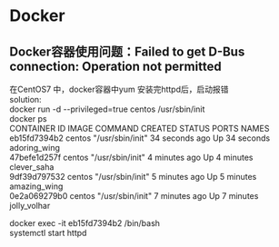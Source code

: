 # Docker
## Docker容器使用问题：Failed to get D-Bus connection: Operation not permitted    
在CentOS7 中，docker容器中yum 安装完httpd后，启动报错  
solution:  
docker run -d --privileged=true centos /usr/sbin/init  
docker ps  
CONTAINER ID        IMAGE               COMMAND             CREATED             STATUS              PORTS               NAMES  
eb15fd7394b2        centos              "/usr/sbin/init"    34 seconds ago      Up 34 seconds                           adoring_wing  
47befe1d257f        centos              "/usr/sbin/init"    4 minutes ago       Up 4 minutes                            clever_saha  
9df39d797532        centos              "/usr/sbin/init"    5 minutes ago       Up 5 minutes                            amazing_wing  
0e2a069279b0        centos              "/usr/sbin/init"    7 minutes ago       Up 7 minutes                            jolly_volhar  

docker exec -it eb15fd7394b2 /bin/bash  
systemctl start httpd  
